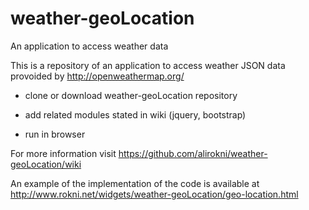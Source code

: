 weather-geoLocation
===================

An application to access weather data 

This is a repository of an application to access weather JSON data provoided by http://openweathermap.org/		
	
 * clone or download weather-geoLocation repository 		
	
 * add related modules stated in wiki (jquery, bootstrap)
 
 * run in browser
 
For more information visit https://github.com/alirokni/weather-geoLocation/wiki

An example of the implementation of the code is available at http://www.rokni.net/widgets/weather-geoLocation/geo-location.html
